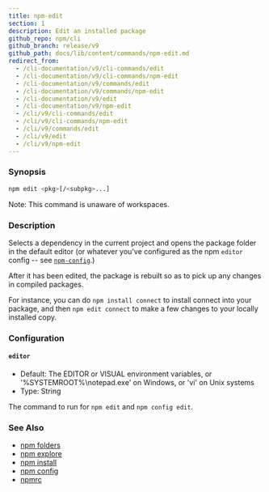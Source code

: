 ```yaml
---
title: npm-edit
section: 1
description: Edit an installed package
github_repo: npm/cli
github_branch: release/v9
github_path: docs/lib/content/commands/npm-edit.md
redirect_from:
  - /cli-documentation/v9/cli-commands/edit
  - /cli-documentation/v9/cli-commands/npm-edit
  - /cli-documentation/v9/commands/edit
  - /cli-documentation/v9/commands/npm-edit
  - /cli-documentation/v9/edit
  - /cli-documentation/v9/npm-edit
  - /cli/v9/cli-commands/edit
  - /cli/v9/cli-commands/npm-edit
  - /cli/v9/commands/edit
  - /cli/v9/edit
  - /cli/v9/npm-edit
---
```


### Synopsis

```bash
npm edit <pkg>[/<subpkg>...]
```

Note: This command is unaware of workspaces.

### Description

Selects a dependency in the current project and opens the package folder in
the default editor (or whatever you've configured as the npm `editor`
config -- see [`npm-config`](npm-config).)

After it has been edited, the package is rebuilt so as to pick up any
changes in compiled packages.

For instance, you can do `npm install connect` to install connect
into your package, and then `npm edit connect` to make a few
changes to your locally installed copy.

### Configuration

#### `editor`

* Default: The EDITOR or VISUAL environment variables, or
  '%SYSTEMROOT%\notepad.exe' on Windows, or 'vi' on Unix systems
* Type: String

The command to run for `npm edit` and `npm config edit`.



### See Also

* [npm folders](/cli/v9/configuring-npm/folders)
* [npm explore](/cli/v9/commands/npm-explore)
* [npm install](/cli/v9/commands/npm-install)
* [npm config](/cli/v9/commands/npm-config)
* [npmrc](/cli/v9/configuring-npm/npmrc)

